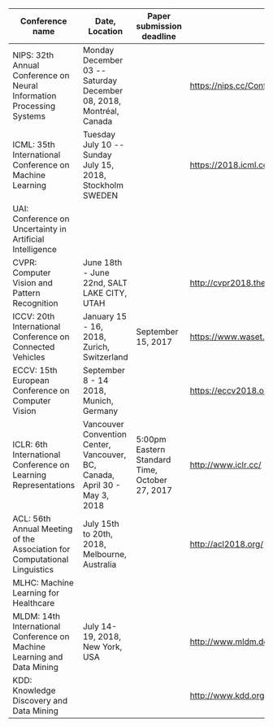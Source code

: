 Conference name | Date, Location     | Paper submission deadline | Website                       |
--------------- | -------- | ------------------------- | ----------------------------- |
NIPS: 32th Annual Conference on Neural Information Processing Systems | Monday December 03 -- Saturday December 08, 2018, Montréal, Canada |                           | https://nips.cc/Conferences/2018 |
ICML: 35th International Conference on Machine Learning | Tuesday July 10 -- Sunday July 15, 2018, Stockholm SWEDEN | | https://2018.icml.cc/ | 
UAI: Conference on Uncertainty in Artificial Intelligence |          |                           |                               |
CVPR: Computer Vision and Pattern Recognition | June 18th - June 22nd, SALT LAKE CITY, UTAH |                           | http://cvpr2018.thecvf.com/ |
ICCV: 20th International Conference on Connected Vehicles | January 15 - 16, 2018, Zurich, Switzerland | September 15, 2017 | https://www.waset.org/conference/2018/01/zurich/ICCV |
ECCV: 15th European Conference on Computer Vision | September 8 - 14 2018, Munich, Germany |                           | https://eccv2018.org/ |
ICLR: 6th International Conference on Learning Representations  | Vancouver Convention Center, Vancouver, BC, Canada, April 30 - May 3, 2018 | 5:00pm Eastern Standard Time, October 27, 2017 | http://www.iclr.cc/ |
ACL: 56th Annual Meeting of the Association for Computational Linguistics | July 15th to 20th, 2018, Melbourne, Australia |                           | http://acl2018.org/ |
MLHC: Machine Learning for Healthcare |  |  |                               |
MLDM: 14th International Conference on Machine Learning and Data Mining | July 14-19, 2018, New York, USA |                           | http://www.mldm.de |
KDD: Knowledge Discovery and Data Mining |  |                           | http://www.kdd.org/ |
